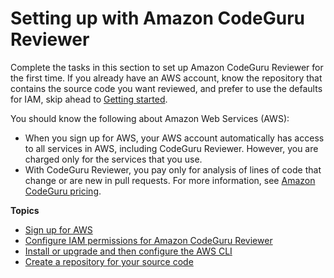 # Setting up with Amazon CodeGuru Reviewer<a name="setting-up-codeguru-reviewer"></a>

Complete the tasks in this section to set up Amazon CodeGuru Reviewer for the first time\. If you already have an AWS account, know the repository that contains the source code you want reviewed, and prefer to use the defaults for IAM, skip ahead to [Getting started](getting-started-with-guru.md)\.

You should know the following about Amazon Web Services \(AWS\): 
+ When you sign up for AWS, your AWS account automatically has access to all services in AWS, including CodeGuru Reviewer\. However, you are charged only for the services that you use\. 
+ With CodeGuru Reviewer, you pay only for analysis of lines of code that change or are new in pull requests\. For more information, see [Amazon CodeGuru pricing](https://aws.amazon.com/codeguru/pricing/)\. 

**Topics**
+ [Sign up for AWS](get-set-up-sign-up-for-aws.md)
+ [Configure IAM permissions for Amazon CodeGuru Reviewer](get-set-up-configure-iam-permissions.md)
+ [Install or upgrade and then configure the AWS CLI](get-set-up-install-cli.md)
+ [Create a repository for your source code](get-set-up-setup-repository.md)